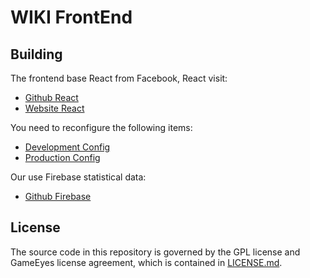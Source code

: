 # WIKI FrontEnd

## Building

The frontend base React from Facebook, React visit:
* [Github React](https://github.com/facebook/react)
* [Website React](https://reactjs.org/)

You need to reconfigure the following items:
* [Development Config](src/config/dev.dist.ts)
* [Production Config](src/config/prod.dist.ts)

Our use Firebase statistical data:
* [Github Firebase](https://github.com/firebase/)

## License
 The source code in this repository is governed by the GPL license and GameEyes license agreement, which is contained in [LICENSE.md](LICENSE.md).
